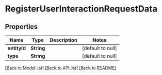 # RegisterUserInteractionRequestData
## Properties

| Name | Type | Description | Notes |
|------------ | ------------- | ------------- | -------------|
| **entityId** | **String** |  | [default to null] |
| **type** | **String** |  | [default to null] |

[[Back to Model list]](../README.md#documentation-for-models) [[Back to API list]](../README.md#documentation-for-api-endpoints) [[Back to README]](../README.md)

